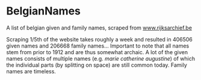 # BelgianNames
A list of belgian given and family names, scraped from www.rijksarchief.be


Scraping 1/5th of the website takes roughly a week and resulted in 406506 given names and 206668 family names... Important to note that all names stem from prior to 1912 and are thus somewhat archaic. A lot of the given names consists of multiple names (e.g. *marie catherine augustine*) of which the individual parts (by splitting on space) are still common today. Family names are timeless.
